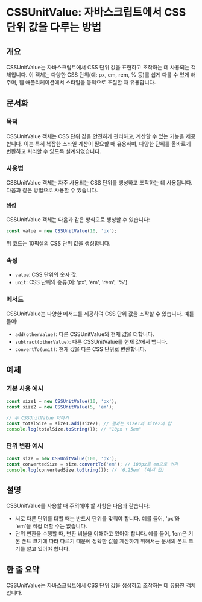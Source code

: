 <!--
Meta Description: # CSSUnitValue: 자바스크립트에서 CSS 단위 값을 다루는 방법 ## 개요 CSSUnitValue는 자바스크립트에서 CSS 단위 값을 표현하고 조작하는 데 사용되는 객체입니다. 이 객체는 다양한 CSS 단위(예: px, em, rem, % 등)를 쉽게 다룰 ...
Meta Keywords: css, cssunitvalue, const, 객체는, 단위를
-->

# CSSUnitValue: 자바스크립트에서 CSS 단위 값을 다루는 방법

## 개요
CSSUnitValue는 자바스크립트에서 CSS 단위 값을 표현하고 조작하는 데 사용되는 객체입니다. 이 객체는 다양한 CSS 단위(예: px, em, rem, % 등)를 쉽게 다룰 수 있게 해 주며, 웹 애플리케이션에서 스타일을 동적으로 조절할 때 유용합니다.

## 문서화
### 목적
CSSUnitValue 객체는 CSS 단위 값을 안전하게 관리하고, 계산할 수 있는 기능을 제공합니다. 이는 특히 복잡한 스타일 계산이 필요할 때 유용하며, 다양한 단위를 올바르게 변환하고 처리할 수 있도록 설계되었습니다.

### 사용법
CSSUnitValue 객체는 자주 사용되는 CSS 단위를 생성하고 조작하는 데 사용됩니다. 다음과 같은 방법으로 사용할 수 있습니다.

#### 생성
CSSUnitValue 객체는 다음과 같은 방식으로 생성할 수 있습니다:
```javascript
const value = new CSSUnitValue(10, 'px');
```
위 코드는 10픽셀의 CSS 단위 값을 생성합니다.

### 속성
- `value`: CSS 단위의 숫자 값.
- `unit`: CSS 단위의 종류(예: 'px', 'em', 'rem', '%').

### 메서드
CSSUnitValue는 다양한 메서드를 제공하여 CSS 단위 값을 조작할 수 있습니다. 예를 들어:
- `add(otherValue)`: 다른 CSSUnitValue와 현재 값을 더합니다.
- `subtract(otherValue)`: 다른 CSSUnitValue를 현재 값에서 뺍니다.
- `convertTo(unit)`: 현재 값을 다른 CSS 단위로 변환합니다.

## 예제
### 기본 사용 예시
```javascript
const size1 = new CSSUnitValue(10, 'px');
const size2 = new CSSUnitValue(5, 'em');

// 두 CSSUnitValue 더하기
const totalSize = size1.add(size2); // 결과는 size1과 size2의 합
console.log(totalSize.toString()); // "10px + 5em"
```

### 단위 변환 예시
```javascript
const size = new CSSUnitValue(100, 'px');
const convertedSize = size.convertTo('em'); // 100px를 em으로 변환
console.log(convertedSize.toString()); // '6.25em' (예시 값)
```

## 설명
CSSUnitValue를 사용할 때 주의해야 할 사항은 다음과 같습니다:
- 서로 다른 단위를 더할 때는 반드시 단위를 맞춰야 합니다. 예를 들어, 'px'와 'em'을 직접 더할 수는 없습니다.
- 단위 변환을 수행할 때, 변환 비율을 이해하고 있어야 합니다. 예를 들어, 1em은 기본 폰트 크기에 따라 다르기 때문에 정확한 값을 계산하기 위해서는 문서의 폰트 크기를 알고 있어야 합니다.

## 한 줄 요약
CSSUnitValue는 자바스크립트에서 CSS 단위 값을 생성하고 조작하는 데 유용한 객체입니다.